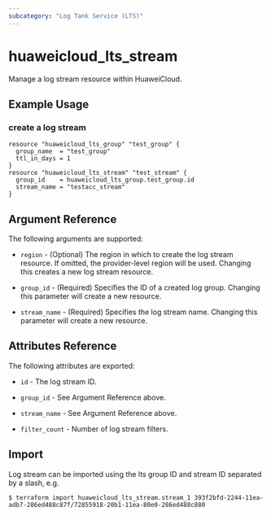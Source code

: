 ```yaml
---
subcategory: "Log Tank Service (LTS)"
---
```


# huaweicloud\_lts\_stream

Manage a log stream resource within HuaweiCloud.

## Example Usage

### create a log stream

```hcl
resource "huaweicloud_lts_group" "test_group" {
  group_name  = "test_group"
  ttl_in_days = 1
}
resource "huaweicloud_lts_stream" "test_stream" {
  group_id    = huaweicloud_lts_group.test_group.id
  stream_name = "testacc_stream"
}
```

## Argument Reference

The following arguments are supported:

* `region` - (Optional) The region in which to create the log stream resource. If omitted, the provider-level region will be used. Changing this creates a new log stream resource.

* `group_id` - (Required)
  Specifies the ID of a created log group.
  Changing this parameter will create a new resource.

* `stream_name` - (Required)
  Specifies the log stream name.
  Changing this parameter will create a new resource.

## Attributes Reference

The following attributes are exported:

* `id` - The log stream ID.

* `group_id` - See Argument Reference above.

* `stream_name` - See Argument Reference above.

* `filter_count` - Number of log stream filters.

## Import

Log stream can be imported using the lts group ID and stream ID separated by a slash, e.g.

```
$ terraform import huaweicloud_lts_stream.stream_1 393f2bfd-2244-11ea-adb7-286ed488c87f/72855918-20b1-11ea-80e0-286ed488c880
```
